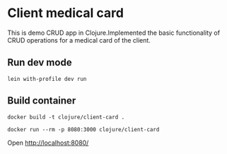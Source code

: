 # Client medical card

This is demo CRUD app in Clojure.Implemented the basic functionality of CRUD operations for a medical card of the client.

## Run dev mode

```lein with-profile dev run```

## Build container

```docker build -t clojure/client-card . ```

```docker run --rm -p 8080:3000 clojure/client-card```

Open [http://localhost:8080/](http://localhost:8080/)